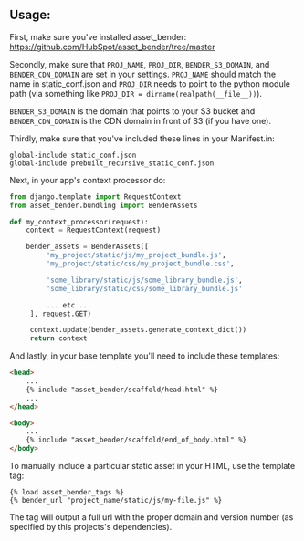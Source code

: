 ## Usage:

First, make sure you've installed asset_bender: https://github.com/HubSpot/asset_bender/tree/master

Secondly, make sure that `PROJ_NAME`, `PROJ_DIR`, `BENDER_S3_DOMAIN`, and `BENDER_CDN_DOMAIN` are set in your
settings. `PROJ_NAME` should match the name in static_conf.json and `PROJ_DIR` needs to point to the python
module path (via something like `PROJ_DIR = dirname(realpath(__file__))`). 

`BENDER_S3_DOMAIN` is the domain that points to your S3 bucket and `BENDER_CDN_DOMAIN` is the CDN domain in
front of S3 (if you have one).

Thirdly, make sure that you've included these lines in your Manifest.in:

    global-include static_conf.json
    global-include prebuilt_recursive_static_conf.json


Next, in your app's context processor do:

```python
from django.template import RequestContext
from asset_bender.bundling import BenderAssets

def my_context_processor(request):
    context = RequestContext(request)

    bender_assets = BenderAssets([
         'my_project/static/js/my_project_bundle.js', 
         'my_project/static/css/my_project_bundle.css', 

         'some_library/static/js/some_library_bundle.js', 
         'some_library/static/css/some_library_bundle.js'

         ... etc ...
     ], request.GET)

     context.update(bender_assets.generate_context_dict())
     return context
```

And lastly, in your base template you'll need to include these templates:


```html
<head>
    ...
    {% include "asset_bender/scaffold/head.html" %}
    ...
</head>

<body>
    ...
    {% include "asset_bender/scaffold/end_of_body.html" %}
</body>
```


To manually include a particular static asset in your HTML, use the template tag:
    
```
{% load asset_bender_tags %}
{% bender_url "project_name/static/js/my-file.js" %}
```

The tag will output a full url with the proper domain and version number (as specified by this projects's dependencies).